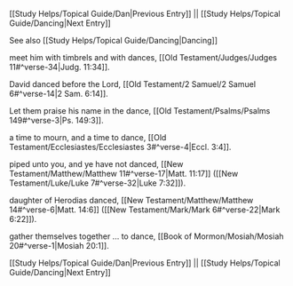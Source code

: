 [[Study Helps/Topical Guide/Dan|Previous Entry]]  ||  [[Study Helps/Topical Guide/Dancing|Next Entry]]

 See also [[Study Helps/Topical Guide/Dancing|Dancing]]

 meet him with timbrels and with dances, [[Old Testament/Judges/Judges 11#^verse-34|Judg. 11:34]].

 David danced before the Lord, [[Old Testament/2 Samuel/2 Samuel 6#^verse-14|2 Sam. 6:14]].

 Let them praise his name in the dance, [[Old Testament/Psalms/Psalms 149#^verse-3|Ps. 149:3]].

 a time to mourn, and a time to dance, [[Old Testament/Ecclesiastes/Ecclesiastes 3#^verse-4|Eccl. 3:4]].

 piped unto you, and ye have not danced, [[New Testament/Matthew/Matthew 11#^verse-17|Matt. 11:17]] ([[New Testament/Luke/Luke 7#^verse-32|Luke 7:32]]).

 daughter of Herodias danced, [[New Testament/Matthew/Matthew 14#^verse-6|Matt. 14:6]] ([[New Testament/Mark/Mark 6#^verse-22|Mark 6:22]]).

 gather themselves together ... to dance, [[Book of Mormon/Mosiah/Mosiah 20#^verse-1|Mosiah 20:1]].

[[Study Helps/Topical Guide/Dan|Previous Entry]]  ||  [[Study Helps/Topical Guide/Dancing|Next Entry]]